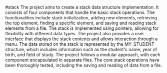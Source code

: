 #stack
The project aims to create a stack data structure implementation. 
It consists of four components that handle the basic stack operations. 
The functionalities include stack initialization, adding new elements, 
retrieving the top element, finding a specific element, and saving and
reading stack elements from a file. The stack is implemented using 
pointers, allowing for flexibility with different data types.
The project also provides a user interface that displays the 
stack contents and allows interaction through a menu. 
The data stored on the stack is represented by the MY_STUDENT structure,
which includes information such as the student's name, year of birth, and field of study. 
The project follows a modular approach, with each component encapsulated in separate files. 
The core stack operations have been thoroughly tested, including the saving and reading of data from a file.

